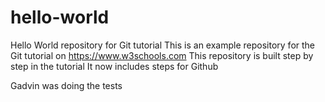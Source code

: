 # hello-world
Hello World repository for Git tutorial
This is an example repository for the Git tutorial on https://www.w3schools.com
This repository is built step by step in the tutorial
It now includes steps for Github

Gadvin was doing the tests
